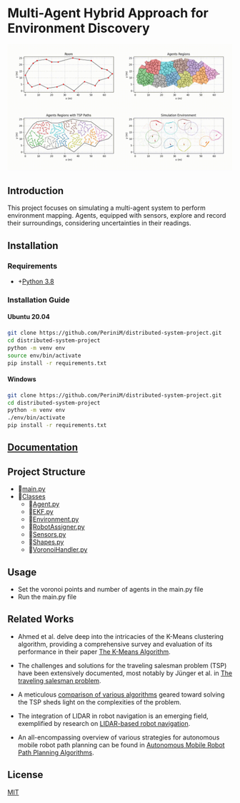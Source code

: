 # Multi-Agent Hybrid Approach for Environment Discovery
 ![alt text](videos/noObstacles_20230908-053343.gif)
## Introduction
This project focuses on simulating a multi-agent system to perform environment mapping. Agents, equipped with sensors, explore and record their surroundings, considering uncertainties in their readings. 

## Installation

### Requirements
- +[Python 3.8](https://www.python.org/downloads/)

### Installation Guide
#### Ubuntu 20.04
```bash
git clone https://github.com/PeriniM/distributed-system-project.git
cd distributed-system-project
python -m venv env
source env/bin/activate
pip install -r requirements.txt
```
#### Windows
```bash
git clone https://github.com/PeriniM/distributed-system-project.git
cd distributed-system-project
python -m venv env
./env/bin/activate
pip install -r requirements.txt
```
## [Documentation](https://perinim.github.io/distributed-system-project/)

## Project Structure
- 📄[main.py](main.py)
- 📂[Classes](Classes)
    - 📄[Agent.py](Classes/Agent.py)
    - 📄[EKF.py](Classes/EKF.py)
    - 📄[Environment.py](Classes/Environment.py)
    - 📄[RobotAssigner.py](Classes/RobotAssigner.py)
    - 📄[Sensors.py](Classes/Sensors.py)
    - 📄[Shapes.py](Classes/Shapes.py)
    - 📄[VoronoiHandler.py](Classes/VoronoiHandler.py)

## Usage
- Set the voronoi points and number of agents in the main.py file
- Run the main.py file

## Related Works
- Ahmed et al. delve deep into the intricacies of the K-Means clustering algorithm, providing a comprehensive survey and evaluation of its performance in their paper [The K-Means Algorithm](https://www.mdpi.com/2079-9292/9/8/1295).

- The challenges and solutions for the traveling salesman problem (TSP) have been extensively documented, most notably by Jünger et al. in [The traveling salesman problem](https://www.sciencedirect.com/science/article/pii/S0927050705801215).

- A meticulous [comparison of various algorithms](https://www.researchgate.net/profile/Haider-Abdulkarim/publication/280597707_Comparison_of_Algorithms_for_Solving_Traveling_Salesman_Problem/links/55bcab9808ae9289a0968a31/Comparison-of-Algorithms-for-Solving-Traveling-Salesman-Problem.pdf) geared toward solving the TSP sheds light on the complexities of the problem.

- The integration of LIDAR in robot navigation is an emerging field, exemplified by research on [LIDAR-based robot navigation](https://ieeexplore.ieee.org/document/8407319).

- An all-encompassing overview of various strategies for autonomous mobile robot path planning can be found in [Autonomous Mobile Robot Path Planning Algorithms](https://ieeexplore.ieee.org/abstract/document/4339335).

## License
[MIT](https://choosealicense.com/licenses/mit/)
